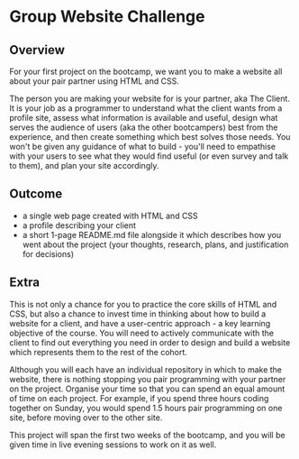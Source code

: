 # Group Website Challenge

## Overview

For your first project on the bootcamp, we want you to make a website all about your pair partner using HTML and CSS.

The person you are making your website for is your partner, aka The Client. It is your job as a programmer to understand what the client wants from a profile site, assess what information is available and useful, design what serves the audience of users (aka the other bootcampers) best from the experience, and then create something which best solves those needs. You won't be given any guidance of what to build - you'll need to empathise with your users to see what they would find useful (or even survey and talk to them), and plan your site accordingly.

## Outcome

- a single web page created with HTML and CSS
- a profile describing your client
- a short 1-page README.md file alongside it which describes how you went about the project (your thoughts, research, plans, and justification for decisions)

## Extra

This is not only a chance for you to practice the core skills of HTML and CSS, but also a chance to invest time in thinking about how to build a website for a client, and have a user-centric approach - a key learning objective of the course. You will need to actively communicate with the client to find out everything you need in order to design and build a website which represents them to the rest of the cohort.

Although you will each have an individual repository in which to make the website, there is nothing stopping you pair programming with your partner on the project. Organise your time so that you can spend an equal amount of time on each project. For example, if you spend three hours coding together on Sunday, you would spend 1.5 hours pair programming on one site, before moving over to the other site.

This project will span the first two weeks of the bootcamp, and you will be given time in live evening sessions to work on it as well.
